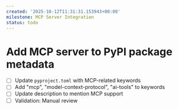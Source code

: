 ```yaml
---
created: '2025-10-12T11:31:31.153943+00:00'
milestone: MCP Server Integration
status: todo
---
```


# Add MCP server to PyPI package metadata

- [ ] Update `pyproject.toml` with MCP-related keywords
- [ ] Add "mcp", "model-context-protocol", "ai-tools" to keywords
- [ ] Update description to mention MCP support
- [ ] Validation: Manual review
